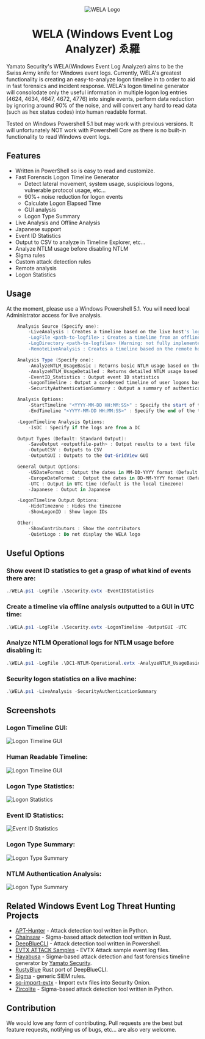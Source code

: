 <div align="center">
 <p>

  ![WELA Logo](WELA-Logo.png)
  <h1>
   WELA (Windows Event Log Analyzer) ゑ羅
  </h1>
 </p>
</div>

Yamato Security's WELA(Windows Event Log Analyzer) aims to be the Swiss Army knife for Windows event logs.
Currently, WELA's greatest functionality is creating an easy-to-analyze logon timeline in to order to aid in fast forensics and incident response.
WELA's logon timeline generator will consolodate only the useful information in multiple logon log entries (4624, 4634, 4647, 4672, 4776) into single events, perform data reduction by ignoring around 90% of the noise, and will convert any hard to read data (such as hex status codes) into human readable format.

Tested on Windows Powershell 5.1 but may work with previous versions. It will unfortunately NOT work with Powershell Core as there is no built-in functionality to read Windows event logs.

## Features

 - Written in PowerShell so is easy to read and customize.
 - Fast Forenscis Logon Timeline Generator
   - Detect lateral movement, system usage, suspicious logons, vulnerable protocol usage, etc...
   - 90%+ noise reduction for logon events
   - Calculate Logon Elapsed Time
   - GUI analysis
   - Logon Type Summary
 - Live Analysis and Offline Analysis
 - Japanese support
 - Event ID Statistics
 - Output to CSV to analyze in Timeline Explorer, etc...
 - Analyze NTLM usage before disabling NTLM
 - Sigma rules
 - Custom attack detection rules
 - Remote analysis
 - Logon Statistics

## Usage

At the moment, please use a Windows Powershell 5.1.
You will need local Administrator access for live analysis.

```powershell
    Analysis Source (Specify one):
        -LiveAnalysis : Creates a timeline based on the live host's log
        -LogFile <path-to-logfile> : Creates a timelime from an offline .evtx file
        -LogDirectory <path-to-logfiles> (Warning: not fully implemented.) : Analyze offline .evtx files
        -RemoteLiveAnalysis : Creates a timeline based on the remote host's log

    Analysis Type (Specify one):
        -AnalyzeNTLM_UsageBasic : Returns basic NTLM usage based on the NTLM Operational log
        -AnalyzeNTLM_UsageDetailed : Returns detailed NTLM usage based on the NTLM Operational log
        -EventID_Statistics : Output event ID statistics
        -LogonTimeline : Output a condensed timeline of user logons based on the Security log
        -SecurityAuthenticationSummary : Output a summary of authentication events for each logon type based on the Security log

    Analysis Options:
        -StartTimeline "<YYYY-MM-DD HH:MM:SS>" : Specify the start of the timeline
        -EndTimeline "<YYYY-MM-DD HH:MM:SS>" : Specify the end of the timeline

    -LogonTimeline Analysis Options:
        -IsDC : Specify if the logs are from a DC

    Output Types (Default: Standard Output):
        -SaveOutput <outputfile-path> : Output results to a text file
        -OutputCSV : Outputs to CSV
        -OutputGUI : Outputs to the Out-GridView GUI

    General Output Options:
        -USDateFormat : Output the dates in MM-DD-YYYY format (Default: YYYY-MM-DD)
        -EuropeDateFormat : Output the dates in DD-MM-YYYY format (Default: YYYY-MM-DD)
        -UTC : Output in UTC time (default is the local timezone)
        -Japanese : Output in Japanese

    -LogonTimeline Output Options:
        -HideTimezone : Hides the timezone
        -ShowLogonID : Show logon IDs

    Other:
        -ShowContributors : Show the contributors
        -QuietLogo : Do not display the WELA logo
```

## Useful Options

### Show event ID statistics to get a grasp of what kind of events there are:
```powershell
./WELA.ps1 -LogFile .\Security.evtx -EventIDStatistics
```

### Create a timeline via offline analysis outputted to a GUI in UTC time:
```powershell
.\WELA.ps1 -LogFile .\Security.evtx -LogonTimeline -OutputGUI -UTC
```

### Analyze NTLM Operational logs for NTLM usage before disabling it:
```powershell
.\WELA.ps1 -LogFile .\DC1-NTLM-Operational.evtx -AnalyzeNTLM_UsageBasic 
```

### Security logon statistics on a live machine:
```powershell
.\WELA.ps1 -LiveAnalysis -SecurityAuthenticationSummary
```

## Screenshots

### Logon Timeline GUI:

![Logon Timeline GUI](/Screenshots/Screenshot-LogonTimelineGUI.png)

### Human Readable Timeline:

![Logon Timeline GUI](/Screenshots/Screenshot-HumanReadableTimeline.png)

### Logon Type Statistics:

![Logon Statistics](/Screenshots/Screenshot-LogonStatistics.png)

### Event ID Statistics:

![Event ID Statistics](/Screenshots/Screenshot-EventIDStatistics.png)

### Logon Type Summary:

![Logon Type Summary](/Screenshots/Screenshot-LogonTypeSummary.png)

### NTLM Authentication Analysis:

![Logon Type Summary](/Screenshots/Screenshot-NTLM-Statistics-EN.png)

## Related Windows Event Log Threat Hunting Projects

- [APT-Hunter](https://github.com/ahmedkhlief/APT-Hunter) - Attack detection tool written in Python.
- [Chainsaw](https://github.com/countercept/chainsaw) - Sigma-based attack detection tool written in Rust.
- [DeepBlueCLI](https://github.com/sans-blue-team/DeepBlueCLI) - Attack detection tool written in Powershell.
- [EVTX ATTACK Samples](https://github.com/sbousseaden/EVTX-ATTACK-SAMPLES) - EVTX Attack sample event log files.
- [Hayabusa](https://github.com/Yamato-Security/hayabusa/blob/main/README-English.md) - Sigma-based attack detection and fast forensics timeline generator by [Yamato Security](https://github.com/Yamato-Security/).
- [RustyBlue](https://github.com/Yamato-Security/RustyBlue) Rust port of DeepBlueCLI.
- [Sigma](https://github.com/SigmaHQ/sigma) - generic SIEM rules.
- [so-import-evtx](https://docs.securityonion.net/en/2.3/so-import-evtx.html) - Import evtx files into Security Onion.
- [Zircolite](https://github.com/wagga40/Zircolite) - Sigma-based attack detection tool written in Python.

## Contribution

We would love any form of contributing. Pull requests are the best but feature requests, notifying us of bugs, etc... are also very welcome.